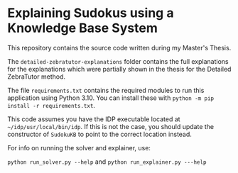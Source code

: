 # Explaining Sudokus using a Knowledge Base System

This repository contains the source code written during my Master's Thesis.

The `detailed-zebratutor-explanations` folder contains the full explanations
for the explanations which were partially shown in the thesis for the
Detailed ZebraTutor method.

The file `requirements.txt` contains the required modules to
run this application using Python 3.10. You can install these
with `python -m pip install -r requirements.txt`.

This code assumes you have the IDP executable located at `~/idp/usr/local/bin/idp`. If this is not the case, you should update the constructor of `SudokuKB` to point to the correct location instead.

For info on running the solver and explainer, use:

`python run_solver.py --help`
and
`python run_explainer.py ---help`
